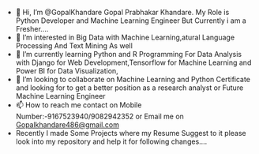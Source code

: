 - 👋 Hi, I’m @GopalKhandare Gopal Prabhakar Khandare. My Role is Python Developer and Machine Learning Engineer But Currently i am a Fresher....
- 👀 I’m interested in Big Data with Machine Learning,atural Language Processing And Text Mining As well
- 🌱 I’m currently learning Python and R Programming For Data Analysis with Django for Web Development,Tensorflow for Machine Learning and Power BI for Data Visualization,
- 💞️ I’m looking to collaborate on Machine Learning and Python Certificate and looking for to get a better position as a research analyst or Future Machine Learning Engineer
- 📫 How to reach me contact on Mobile Number:-9167523940/9082942352 or Email me on Gopalkhandare486@gmail.com
- Recently I made Some Projects where my Resume Suggest to it please look into my repository and help it for following changes....
<!---
GopalKhandare/GopalKhandare is a ✨ special ✨ repository because its `README.md` (this file) appears on your GitHub profile.
You can click the Preview link to take a look at your changes.
--->
